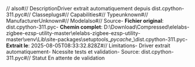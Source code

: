 // also#// DescriptionDriver extrait automatiquement depuis dist.cpython-311.pyc#// Classeplugs#// Capabilities#// Typeunknown#// ManufacturerUnknown#// Modelalso#// Source- **Fichier original**: dist.cpython-311.pyc- **Chemin complet**: D:\Download\Compressed\elelabs-zigbee-ezsp-utility-master\elelabs-zigbee-ezsp-utility-master\venv\Lib\site-packages\setuptools\__pycache__\dist.cpython-311.pyc- **Extrait le**: 2025-08-05T08:33:32.828Z#// Limitations- Driver extrait automatiquement- Ncessite tests et validation- Source: dist.cpython-311.pyc#// Statut En attente de validation